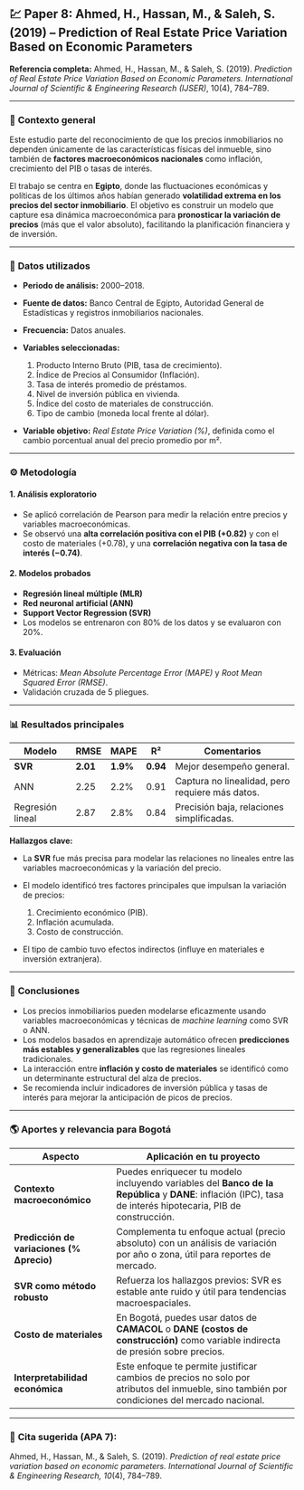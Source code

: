 ## 💹 **Paper 8: Ahmed, H., Hassan, M., & Saleh, S. (2019) – Prediction of Real Estate Price Variation Based on Economic Parameters**

**Referencia completa:**
Ahmed, H., Hassan, M., & Saleh, S. (2019). *Prediction of Real Estate Price Variation Based on Economic Parameters.* *International Journal of Scientific & Engineering Research (IJSER)*, 10(4), 784–789.

---

### 📘 **Contexto general**

Este estudio parte del reconocimiento de que los precios inmobiliarios no dependen únicamente de las características físicas del inmueble, sino también de **factores macroeconómicos nacionales** como inflación, crecimiento del PIB o tasas de interés.

El trabajo se centra en **Egipto**, donde las fluctuaciones económicas y políticas de los últimos años habían generado **volatilidad extrema en los precios del sector inmobiliario**.
El objetivo es construir un modelo que capture esa dinámica macroeconómica para **pronosticar la variación de precios** (más que el valor absoluto), facilitando la planificación financiera y de inversión.

---

### 🧩 **Datos utilizados**

* **Periodo de análisis:** 2000–2018.
* **Fuente de datos:** Banco Central de Egipto, Autoridad General de Estadísticas y registros inmobiliarios nacionales.
* **Frecuencia:** Datos anuales.
* **Variables seleccionadas:**

  1. Producto Interno Bruto (PIB, tasa de crecimiento).
  2. Índice de Precios al Consumidor (Inflación).
  3. Tasa de interés promedio de préstamos.
  4. Nivel de inversión pública en vivienda.
  5. Índice del costo de materiales de construcción.
  6. Tipo de cambio (moneda local frente al dólar).
* **Variable objetivo:** *Real Estate Price Variation (%)*, definida como el cambio porcentual anual del precio promedio por m².

---

### ⚙️ **Metodología**

#### 1. **Análisis exploratorio**

* Se aplicó correlación de Pearson para medir la relación entre precios y variables macroeconómicas.
* Se observó una **alta correlación positiva con el PIB (+0.82)** y con el costo de materiales (+0.78), y una **correlación negativa con la tasa de interés (−0.74)**.

#### 2. **Modelos probados**

* **Regresión lineal múltiple (MLR)**
* **Red neuronal artificial (ANN)**
* **Support Vector Regression (SVR)**
* Los modelos se entrenaron con 80% de los datos y se evaluaron con 20%.

#### 3. **Evaluación**

* Métricas: *Mean Absolute Percentage Error (MAPE)* y *Root Mean Squared Error (RMSE)*.
* Validación cruzada de 5 pliegues.

---

### 📊 **Resultados principales**

| Modelo           | RMSE     | MAPE     | R²       | Comentarios                                     |
| ---------------- | -------- | -------- | -------- | ----------------------------------------------- |
| **SVR**          | **2.01** | **1.9%** | **0.94** | Mejor desempeño general.                        |
| ANN              | 2.25     | 2.2%     | 0.91     | Captura no linealidad, pero requiere más datos. |
| Regresión lineal | 2.87     | 2.8%     | 0.84     | Precisión baja, relaciones simplificadas.       |

**Hallazgos clave:**

* La **SVR** fue más precisa para modelar las relaciones no lineales entre las variables macroeconómicas y la variación del precio.
* El modelo identificó tres factores principales que impulsan la variación de precios:

  1. Crecimiento económico (PIB).
  2. Inflación acumulada.
  3. Costo de construcción.
* El tipo de cambio tuvo efectos indirectos (influye en materiales e inversión extranjera).

---

### 🧠 **Conclusiones**

* Los precios inmobiliarios pueden modelarse eficazmente usando variables macroeconómicas y técnicas de *machine learning* como SVR o ANN.
* Los modelos basados en aprendizaje automático ofrecen **predicciones más estables y generalizables** que las regresiones lineales tradicionales.
* La interacción entre **inflación y costo de materiales** se identificó como un determinante estructural del alza de precios.
* Se recomienda incluir indicadores de inversión pública y tasas de interés para mejorar la anticipación de picos de precios.

---

### 🌎 **Aportes y relevancia para Bogotá**

| Aspecto                                   | Aplicación en tu proyecto                                                                                                                                     |
| ----------------------------------------- | ------------------------------------------------------------------------------------------------------------------------------------------------------------- |
| **Contexto macroeconómico**               | Puedes enriquecer tu modelo incluyendo variables del **Banco de la República** y **DANE**: inflación (IPC), tasa de interés hipotecaria, PIB de construcción. |
| **Predicción de variaciones (% Δprecio)** | Complementa tu enfoque actual (precio absoluto) con un análisis de variación por año o zona, útil para reportes de mercado.                                   |
| **SVR como método robusto**               | Refuerza los hallazgos previos: SVR es estable ante ruido y útil para tendencias macroespaciales.                                                             |
| **Costo de materiales**                   | En Bogotá, puedes usar datos de **CAMACOL** o **DANE (costos de construcción)** como variable indirecta de presión sobre precios.                             |
| **Interpretabilidad económica**           | Este enfoque te permite justificar cambios de precios no solo por atributos del inmueble, sino también por condiciones del mercado nacional.                  |

---

### 📖 **Cita sugerida (APA 7):**

Ahmed, H., Hassan, M., & Saleh, S. (2019). *Prediction of real estate price variation based on economic parameters.* *International Journal of Scientific & Engineering Research, 10*(4), 784–789.
